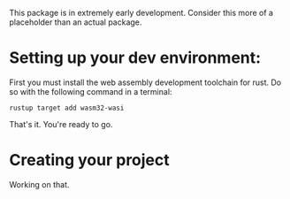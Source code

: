 This package is in extremely early development.
Consider this more of a placeholder than an actual package.

# Setting up your dev environment:
First you must install the web assembly development toolchain for rust.
Do so with the following command in a terminal:
```
rustup target add wasm32-wasi
```

That's it. You're ready to go.

# Creating your project

Working on that.